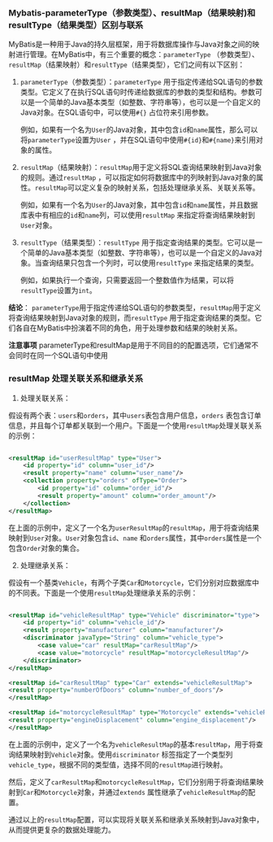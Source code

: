 ### Mybatis-parameterType（参数类型）、resultMap（结果映射)和resultType（结果类型）区别与联系

MyBatis是一种用于Java的持久层框架，用于将数据库操作与Java对象之间的映射进行管理。在MyBatis中，有三个重要的概念：`parameterType`
（参数类型）、`resultMap`（结果映射）和`resultType`（结果类型），它们之间有以下区别：

1. `parameterType`（参数类型）：`parameterType`
   用于指定传递给SQL语句的参数类型。它定义了在执行SQL语句时传递给数据库的参数的类型和结构。参数可以是一个简单的Java基本类型（如整数、字符串等），也可以是一个自定义的Java对象。在SQL语句中，可以使用`#{}`
   占位符来引用参数。

   例如，如果有一个名为`User`的Java对象，其中包含`id`和`name`属性，那么可以将`parameterType`设置为`User`
   ，并在SQL语句中使用`#{id}`和`#{name}`来引用对象的属性。

2. `resultMap`（结果映射）：`resultMap`用于定义将SQL查询结果映射到Java对象的规则。通过`resultMap`
   ，可以指定如何将数据库中的列映射到Java对象的属性。`resultMap`可以定义复杂的映射关系，包括处理继承关系、关联关系等。

   例如，如果有一个名为`User`的Java对象，其中包含`id`和`name`属性，并且数据库表中有相应的`id`和`name`列，可以使用`resultMap`
   来指定将查询结果映射到`User`对象。

3. `resultType`（结果类型）：`resultType`
   用于指定查询结果的类型。它可以是一个简单的Java基本类型（如整数、字符串等），也可以是一个自定义的Java对象。当查询结果只包含一个列时，可以使用`resultType`
   来指定结果的类型。

   例如，如果执行一个查询，只需要返回一个整数值作为结果，可以将`resultType`设置为`int`。

**结论**：
`parameterType`用于指定传递给SQL语句的参数类型，`resultMap`用于定义将查询结果映射到Java对象的规则，而`resultType`
用于指定查询结果的类型。它们各自在MyBatis中扮演着不同的角色，用于处理参数和结果的映射关系。

**注意事项**
parameterType和resultMap是用于不同目的的配置选项，它们通常不会同时在同一个SQL语句中使用

### resultMap 处理关联关系和继承关系

1. 处理关联关系：

假设有两个表：`users`和`orders`，其中`users`表包含用户信息，`orders`
表包含订单信息，并且每个订单都关联到一个用户。下面是一个使用`resultMap`处理关联关系的示例：

```xml

<resultMap id="userResultMap" type="User">
    <id property="id" column="user_id"/>
    <result property="name" column="user_name"/>
    <collection property="orders" ofType="Order">
        <id property="id" column="order_id"/>
        <result property="amount" column="order_amount"/>
    </collection>
</resultMap>
```

在上面的示例中，定义了一个名为`userResultMap`的`resultMap`，用于将查询结果映射到`User`对象。`User`对象包含`id`、`name`
和`orders`属性，其中`orders`属性是一个包含`Order`对象的集合。

2. 处理继承关系：

假设有一个基类`Vehicle`，有两个子类`Car`和`Motorcycle`，它们分别对应数据库中的不同表。下面是一个使用`resultMap`处理继承关系的示例：

```xml

<resultMap id="vehicleResultMap" type="Vehicle" discriminator="type">
    <id property="id" column="vehicle_id"/>
    <result property="manufacturer" column="manufacturer"/>
    <discriminator javaType="String" column="vehicle_type">
        <case value="car" resultMap="carResultMap"/>
        <case value="motorcycle" resultMap="motorcycleResultMap"/>
    </discriminator>
</resultMap>

<resultMap id="carResultMap" type="Car" extends="vehicleResultMap">
<result property="numberOfDoors" column="number_of_doors"/>
</resultMap>

<resultMap id="motorcycleResultMap" type="Motorcycle" extends="vehicleResultMap">
<result property="engineDisplacement" column="engine_displacement"/>
</resultMap>
```

在上面的示例中，定义了一个名为`vehicleResultMap`的基本`resultMap`，用于将查询结果映射到`Vehicle`对象。使用`discriminator`
标签指定了一个类型列`vehicle_type`，根据不同的类型值，选择不同的`resultMap`进行映射。

然后，定义了`carResultMap`和`motorcycleResultMap`，它们分别用于将查询结果映射到`Car`和`Motorcycle`对象，并通过`extends`
属性继承了`vehicleResultMap`的配置。

通过以上的`resultMap`配置，可以实现将关联关系和继承关系映射到Java对象中，从而提供更复杂的数据处理能力。
